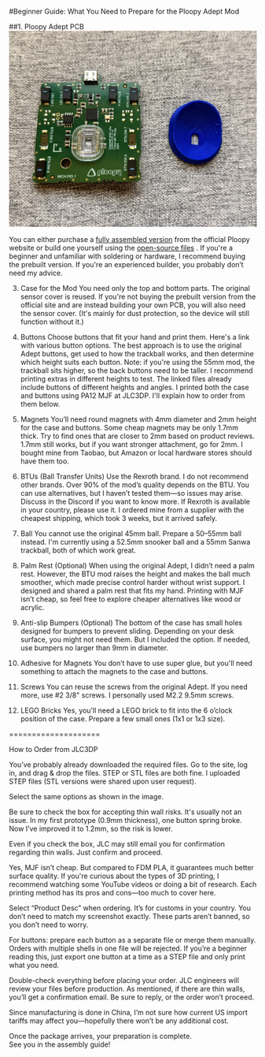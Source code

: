 
#Beginner Guide: What You Need to Prepare for the Ploopy Adept Mod

##1. Ploopy Adept PCB
   ![Ploopy Adept PCB](https://github.com/Dexter-KBD/mod/blob/1e3f978ae3a59751fb3961051025207c8c4c8a05/50-55mm%20Ball%20(Thinner%20Bezel)/Image/What%20you%20need%20to%20prepare/ploopy%20adept%20pcb.JPEG?raw=true)

You can either purchase a [fully assembled version](https://ploopy.co/shop/adept-trackball-fully-assembled/)
 from the official Ploopy website or build one yourself using the [open-source files](https://github.com/ploopyco/adept-trackball/tree/master/hardware/electronics)
. If you're a beginner and unfamiliar with soldering or hardware, I recommend buying the prebuilt version. If you're an experienced builder, you probably don’t need my advice.

3. Case for the Mod
You need only the top and bottom parts. The original sensor cover is reused. If you're not buying the prebuilt version from the official site and are instead building your own PCB, you will also need the sensor cover. (It's mainly for dust protection, so the device will still function without it.)

4. Buttons
Choose buttons that fit your hand and print them. Here's a link with various button options. The best approach is to use the original Adept buttons, get used to how the trackball works, and then determine which height suits each button. Note: if you're using the 55mm mod, the trackball sits higher, so the back buttons need to be taller. I recommend printing extras in different heights to test. The linked files already include buttons of different heights and angles.
I printed both the case and buttons using PA12 MJF at JLC3DP. I'll explain how to order from them below.

5. Magnets
You’ll need round magnets with 4mm diameter and 2mm height for the case and buttons. Some cheap magnets may be only 1.7mm thick. Try to find ones that are closer to 2mm based on product reviews. 1.7mm still works, but if you want stronger attachment, go for 2mm. I bought mine from Taobao, but Amazon or local hardware stores should have them too.

6. BTUs (Ball Transfer Units)
Use the Rexroth brand. I do not recommend other brands. Over 90% of the mod’s quality depends on the BTU. You can use alternatives, but I haven’t tested them—so issues may arise. Discuss in the Discord if you want to know more. If Rexroth is available in your country, please use it. I ordered mine from a supplier with the cheapest shipping, which took 3 weeks, but it arrived safely.

7. Ball
You cannot use the original 45mm ball. Prepare a 50–55mm ball instead. I'm currently using a 52.5mm snooker ball and a 55mm Sanwa trackball, both of which work great.

8. Palm Rest (Optional)
When using the original Adept, I didn’t need a palm rest. However, the BTU mod raises the height and makes the ball much smoother, which made precise control harder without wrist support. I designed and shared a palm rest that fits my hand. Printing with MJF isn’t cheap, so feel free to explore cheaper alternatives like wood or acrylic.

9. Anti-slip Bumpers (Optional)
The bottom of the case has small holes designed for bumpers to prevent sliding. Depending on your desk surface, you might not need them. But I included the option. If needed, use bumpers no larger than 9mm in diameter.

10. Adhesive for Magnets
You don’t have to use super glue, but you'll need something to attach the magnets to the case and buttons.

11. Screws
You can reuse the screws from the original Adept. If you need more, use #2 3/8" screws. I personally used M2.2 9.5mm screws.

12. LEGO Bricks
Yes, you’ll need a LEGO brick to fit into the 6 o’clock position of the case. Prepare a few small ones (1x1 or 1x3 size).

====================

How to Order from JLC3DP

You’ve probably already downloaded the required files. Go to the site, log in, and drag & drop the files. STEP or STL files are both fine. I uploaded STEP files (STL versions were shared upon user request).

Select the same options as shown in the image.

Be sure to check the box for accepting thin wall risks. It's usually not an issue. In my first prototype (0.9mm thickness), one button spring broke. Now I’ve improved it to 1.2mm, so the risk is lower.

Even if you check the box, JLC may still email you for confirmation regarding thin walls. Just confirm and proceed.

Yes, MJF isn’t cheap. But compared to FDM PLA, it guarantees much better surface quality. If you're curious about the types of 3D printing, I recommend watching some YouTube videos or doing a bit of research. Each printing method has its pros and cons—too much to cover here.

Select “Product Desc” when ordering. It’s for customs in your country. You don’t need to match my screenshot exactly. These parts aren’t banned, so you don’t need to worry.

For buttons: prepare each button as a separate file or merge them manually. Orders with multiple shells in one file will be rejected. If you’re a beginner reading this, just export one button at a time as a STEP file and only print what you need.

Double-check everything before placing your order.
JLC engineers will review your files before production. As mentioned, if there are thin walls, you’ll get a confirmation email. Be sure to reply, or the order won’t proceed.

Since manufacturing is done in China, I’m not sure how current US import tariffs may affect you—hopefully there won’t be any additional cost.

Once the package arrives, your preparation is complete.  
See you in the assembly guide!

